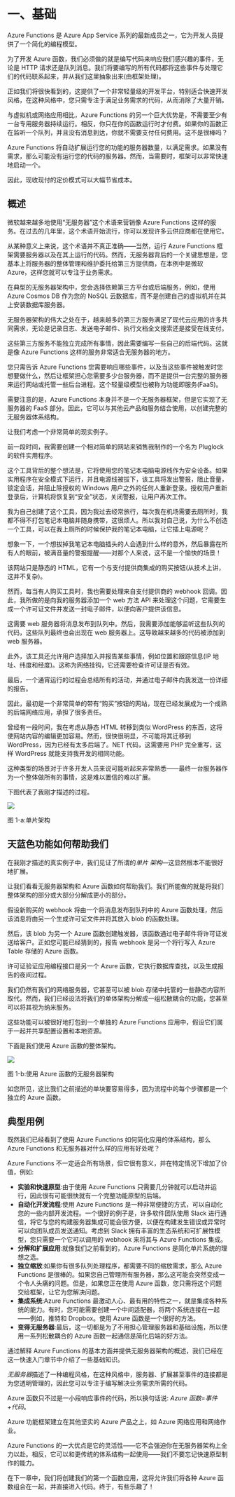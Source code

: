 # 一、基础

Azure Functions 是 Azure App Service 系列的最新成员之一，它为开发人员提供了一个简化的编程模型。

为了开发 Azure 函数，我们必须做的就是编写代码来响应我们感兴趣的事件，无论是 HTTP 请求还是队列消息。我们将要编写的所有代码都将这些事件与处理它们的代码联系起来，并从我们这里抽象出来(由框架处理)。

正如我们将很快看到的，这提供了一个非常轻量级的开发平台，特别适合快速开发风格，在这种风格中，您只需专注于满足业务需求的代码，从而消除了大量开销。

与虚拟机或网络应用相比，Azure Functions 的另一个巨大优势是，不需要至少有一台专用服务器持续运行。相反，你只在你的函数运行时才付费。如果你的函数正在监听一个队列，并且没有消息到达，你就不需要支付任何费用。这不是很棒吗？

Azure Functions 将自动扩展运行您的功能的服务器数量，以满足需求。如果没有需求，那么可能没有运行您的代码的服务器。然而，当需要时，框架可以非常快速地启动一个。

因此，现收现付的定价模式可以大幅节省成本。

## 概述

微软越来越多地使用“无服务器”这个术语来营销像 Azure Functions 这样的服务。在过去的几年里，这个术语开始流行，你可以发现许多云供应商都在使用它。

从某种意义上来说，这个术语并不真正准确——当然，运行 Azure Functions 框架需要服务器以及在其上运行的代码。然而，无服务器背后的一个关键思想是，您基本上将服务器的整体管理和维护委托给第三方提供商，在本例中是微软 Azure，这样您就可以专注于业务需求。

在典型的无服务器架构中，您会选择依赖第三方平台或后端服务，例如，使用 Azure Cosmos DB 作为您的 NoSQL 云数据库，而不是创建自己的虚拟机并在其上安装数据库服务器。

无服务器架构的伟大之处在于，越来越多的第三方服务满足了现代云应用的许多共同需求，无论是记录日志、发送电子邮件、执行文档全文搜索还是接受在线支付。

这些第三方服务不能独立完成所有事情，因此需要编写一些自己的后端代码。这就是像 Azure Functions 这样的服务非常适合无服务器的地方。

您只需告诉 Azure Functions 您需要响应哪些事件，以及当这些事件被触发时您想要做什么，然后让框架担心您需要多少台服务器，而不是提供一台完整的服务器来运行网站或托管一些后台进程。这个轻量级模型也被称为功能即服务(FaaS)。

需要注意的是，Azure Functions 本身并不是一个无服务器框架，但是它实现了无服务器的 FaaS 部分。因此，它可以与其他云产品和服务结合使用，以创建完整的无服务器体系结构。

让我们考虑一个非常简单的现实例子。

前一段时间，我需要创建一个相对简单的网站来销售我制作的一个名为 Pluglock 的软件实用程序。

这个工具背后的整个想法是，它将使用您的笔记本电脑电源线作为安全设备。如果实用程序在安全模式下运行，并且电源线被拔下，该工具将发出警报，阻止音量，锁定会话，并阻止除授权的 Windows 用户之外的任何人重新登录。授权用户重新登录后，计算机将恢复到“安全”状态，关闭警报，让用户再次工作。

我为自己创建了这个工具，因为我过去经常旅行，每次我在机场需要去厕所时，我都不得不打包笔记本电脑并随身携带，这很烦人。所以我对自己说，为什么不创造一个工具，可以在我上厕所的时候保护我的笔记本电脑，让它插上电源呢？

想象一下，一个想拔掉我笔记本电脑插头的人会遇到什么样的意外，然后暴露在所有人的眼前，被满音量的警报提醒——对那个人来说，这不是一个愉快的场景！

该网站只是静态的 HTML，它有一个与支付提供商集成的购买按钮(从技术上讲，这并不复杂)。

然而，每当有人购买工具时，我也需要处理来自支付提供商的 webhook 回调。因此，我所做的是向我的服务器添加一个 web 方法 API 来处理这个问题，它需要生成一个许可证文件并发送一封电子邮件，以便向客户提供该信息。

这需要 web 服务器将消息发布到队列中。然后，我需要添加能够监听这些队列的代码，这些队列最终也会出现在 web 服务器上。这导致越来越多的代码被添加到 web 服务器。

此外，该工具还允许用户选择加入并报告某些事情，例如位置和跟踪信息(IP 地址、纬度和经度)。这称为网络挂钩，它还需要检查许可证是否有效。

最后，一个通宵运行的过程会总结所有的活动，并通过电子邮件向我发送一份详细的报告。

因此，最初是一个非常简单的带有“购买”按钮的网站，现在已经发展成为一个成熟的后端网络应用，承担了很多责任。

曾经有一段时间，我在考虑从静态 HTML 转移到类似 WordPress 的东西，这将使网站内容的编辑更加容易。然而，很快很明显，不可能将其迁移到 WordPress，因为已经有太多后端了。NET 代码，这需要用 PHP 完全重写，这样 WordPress 就能支持我开发的相同功能。

这种类型的场景对于许多开发人员来说可能听起来非常熟悉——最终一台服务器作为一个整体做所有的事情，这是难以置信的难以扩展。

下图代表了我刚才描述的过程。

![](img/image001.jpg)

图 1-a:单片架构

## 天蓝色功能如何帮助我们

在我刚才描述的真实例子中，我们见证了所谓的*单片* *架构*—这显然根本不能很好地扩展。

让我们看看无服务器架构和 Azure 函数如何帮助我们。我们所能做的就是将我们整体架构的部分或大部分分解成更小的部分。

假设新购买的 webhook 将由一个将消息发布到队列中的 Azure 函数处理，然后该消息将由另一个生成许可证文件并将其放入 blob 的函数处理。

然后，该 blob 为另一个 Azure 函数创建触发器，该函数通过电子邮件将许可证发送给客户。正如您可能已经猜到的，报告 webhook 是另一个将行写入 Azure Table 存储的 Azure 函数。

许可证验证应用编程接口是另一个 Azure 函数，它执行数据库查找，以及生成报告的夜间过程。

我们仍然有我们的网络服务器，它甚至可以被 blob 存储中托管的一些静态内容所取代。然而，我们已经设法将我们的单体架构分解成一组松散耦合的功能，您甚至可以将其视为纳米服务。

这些功能可以被很好地打包到一个单独的 Azure Functions 应用中，假设它们属于一起并共享配置设置和本地资源。

下面是我们使用 Azure 函数的整体架构。

![](img/image002.jpg)

图 1-b:使用 Azure 函数的无服务器架构

如您所见，这比我们之前描述的单块要容易得多，因为流程中的每个步骤都是一个独立的 Azure 函数。

## 典型用例

既然我们已经看到了使用 Azure Functions 如何简化应用的体系结构，那么 Azure Functions 和无服务器对什么样的应用有好处呢？

Azure Functions 不一定适合所有场景，但它很有意义，并在特定情况下增加了价值，例如:

*   **实验和快速原型**:由于使用 Azure Functions 只需要几分钟就可以启动并运行，因此很有可能很快就有一个完整功能原型的后端。
*   **自动化开发流程**:使用 Azure Functions 是一种非常便捷的方式，可以自动化您的一些内部开发流程。一个很好的例子是，许多软件团队使用 Slack 进行通信，将它与您的构建服务器集成可能会很方便，以便在构建发生错误或异常时可以向团队成员发送通知。考虑到 Slack 拥有丰富的生态系统和可扩展性模型，您只需要一个它可以调用的 webhook 来将其与 Azure Functions 集成。
*   **分解和扩展应用**:就像我们之前看到的，Azure Functions 是简化单片系统的理想之选。
*   **独立缩放**:如果你有很多队列处理程序，都需要不同的缩放需求，那么 Azure Functions 是很棒的。如果您自己管理所有服务器，那么这可能会突然变成一个令人头痛的问题。但是，如果您正在使用 Azure 函数，您只需将这个问题交给框架，让它为您解决问题。
*   **集成系统**:Azure Functions 最激动人心、最有用的特性之一，就是集成各种系统的能力。有时，您可能需要创建一个中间适配器，将两个系统连接在一起——例如，推特和 Dropbox。使用 Azure 函数是一个很好的方法。
*   **变得无服务器**:最后，这一切都是为了不用担心管理服务器和基础设施，所以使用一系列松散耦合的 Azure 函数一起通信是简化后端的好方法。

通过解释 Azure Functions 的基本方面并提供无服务器架构的概述，我们已经在这一快速入门章节中介绍了一些基础知识。

*无服务器*描述了一种编程风格，在这种风格中，服务器、扩展甚至事件的连接都是为您透明管理的，因此您可以专注于编写解决业务需求所需的代码。

Azure 函数只不过是一小段响应事件的代码，所以换句话说: *Azure 函数=事件+代码*。

Azure 功能框架建立在其他坚实的 Azure 产品之上，如 Azure 网络应用和网络作业。

Azure Functions 的一大优点是它的灵活性——它不会强迫你在无服务器架构上全力以赴。相反，它可以和更传统的体系结构一起使用——我们不要忘记快速原型制作的能力。

在下一章中，我们将创建我们的第一个函数应用，这将允许我们将各种 Azure 函数组合在一起，并直接进入代码。终于，有些乐趣了！